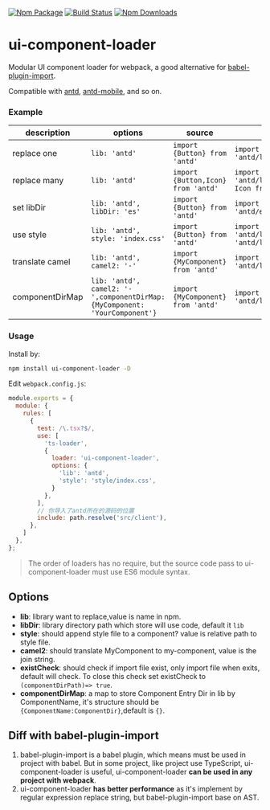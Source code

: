 [![Npm Package](https://img.shields.io/npm/v/ui-component-loader.svg?style=flat-square)](https://www.npmjs.com/package/ui-component-loader)
[![Build Status](https://img.shields.io/travis/gwuhaolin/ui-component-loader.svg?style=flat-square)](https://travis-ci.org/gwuhaolin/ui-component-loader)
[![Npm Downloads](http://img.shields.io/npm/dm/ui-component-loader.svg?style=flat-square)](https://www.npmjs.com/package/ui-component-loader)

# ui-component-loader
Modular UI component loader for webpack, a good alternative for [babel-plugin-import](https://github.com/ant-design/babel-plugin-import).

Compatible with [antd](https://github.com/ant-design/ant-design), [antd-mobile](https://github.com/ant-design/ant-design-mobile), and so on.

### Example

| description | options | source | output |
| --- | --- | --- | --- |
| replace one | `lib: 'antd'` | `import {Button} from 'antd'` | `import Button from 'antd/lib/Button'` |
| replace many | `lib: 'antd'` | `import {Button,Icon} from 'antd'` | `import Button from 'antd/lib/Button' import Icon from 'antd/lib/Icon'` |
| set libDir | `lib: 'antd', libDir: 'es'` | `import {Button} from 'antd'` | `import Button from 'antd/es/Button'` |
| use style | `lib: 'antd', style: 'index.css'` | `import {Button} from 'antd'` | `import Button from 'antd/lib/Button' import 'antd/lib/Button/index.css'` |
| translate camel | `lib: 'antd', camel2: '-'` | `import {MyComponent} from 'antd'` | `import MyComponent from 'antd/lib/my-component'` |
| componentDirMap | `lib: 'antd', camel2: '-',componentDirMap: {MyComponent: 'YourComponent'}` | `import {MyComponent} from 'antd'` | `import MyComponent from 'antd/lib/YourComponent'` |

  
### Usage
Install by:
```bash
npm install ui-component-loader -D
```

Edit `webpack.config.js`:
```js
module.exports = {
  module: {
    rules: [
      {
        test: /\.tsx?$/,
        use: [
          'ts-loader',
          {
            loader: 'ui-component-loader',
            options: {
              'lib': 'antd',
              'style': 'style/index.css',
            }
          },
        ],
        // 你导入了antd所在的源码的位置
        include: path.resolve('src/client'),
      },
    ]
  },
};
```
> The order of loaders has no require, but the source code pass to ui-component-loader must use ES6 module syntax.

## Options
- **lib**: library want to replace,value is name in npm.
- **libDir**: library directory path which store will use code, default it `lib`  
- **style**: should append style file to a component? value is relative path to style file.
- **camel2**: should translate MyComponent to my-component, value is the join string.
- **existCheck**: should check if import file exist, only import file when exits, default will check. To close this check set existCheck to `(componentDirPath)=> true`.
- **componentDirMap**: a map to store Component Entry Dir in lib by ComponentName, it's structure should be `{ComponentName:ComponentDir}`,default is `{}`.

## Diff with babel-plugin-import
1. babel-plugin-import is a babel plugin, which means must be used in project with babel.
But in some project, like project use TypeScript, ui-component-loader is useful,
ui-component-loader **can be used in any project with webpack**.
2. ui-component-loader **has better performance** as it's implement by regular expression replace string, but babel-plugin-import base on AST.
 

